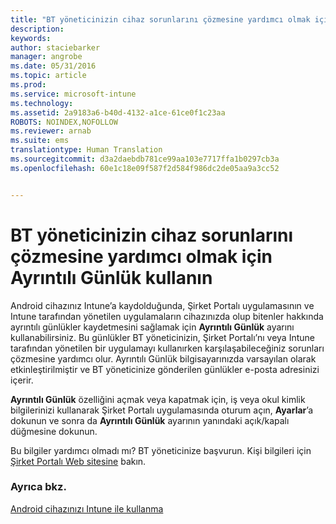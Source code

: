 ```yaml
---
title: "BT yöneticinizin cihaz sorunlarını çözmesine yardımcı olmak için Ayrıntılı Günlük kullanın.| Microsoft Intune"
description: 
keywords: 
author: staciebarker
manager: angrobe
ms.date: 05/31/2016
ms.topic: article
ms.prod: 
ms.service: microsoft-intune
ms.technology: 
ms.assetid: 2a9183a6-b40d-4132-a1ce-61ce0f1c23aa
ROBOTS: NOINDEX,NOFOLLOW
ms.reviewer: arnab
ms.suite: ems
translationtype: Human Translation
ms.sourcegitcommit: d3a2daebdb781ce99aa103e7717ffa1b0297cb3a
ms.openlocfilehash: 60e1c18e09f587f2d584f986dc2de05aa9a3cc52


---
```



# BT yöneticinizin cihaz sorunlarını çözmesine yardımcı olmak için Ayrıntılı Günlük kullanın

Android cihazınız Intune’a kaydolduğunda, Şirket Portalı uygulamasının ve Intune tarafından yönetilen uygulamaların cihazınızda olup bitenler hakkında ayrıntılı günlükler kaydetmesini sağlamak için **Ayrıntılı Günlük** ayarını kullanabilirsiniz. Bu günlükler BT yöneticinizin, Şirket Portalı’nı veya Intune tarafından yönetilen bir uygulamayı kullanırken karşılaşabileceğiniz sorunları çözmesine yardımcı olur. Ayrıntılı Günlük bilgisayarınızda varsayılan olarak etkinleştirilmiştir ve BT yöneticinize gönderilen günlükler e-posta adresinizi içerir.

**Ayrıntılı Günlük** özelliğini açmak veya kapatmak için, iş veya okul kimlik bilgilerinizi kullanarak Şirket Portalı uygulamasında oturum açın, **Ayarlar**’a dokunun ve sonra da **Ayrıntılı Günlük** ayarının yanındaki açık/kapalı düğmesine dokunun.

Bu bilgiler yardımcı olmadı mı? BT yöneticinize başvurun. Kişi bilgileri için [Şirket Portalı Web sitesine](http://portal.manage.microsoft.com) bakın.

### Ayrıca bkz.
[Android cihazınızı Intune ile kullanma](using-your-android-device-with-intune.md)



<!--HONumber=Aug16_HO4-->


